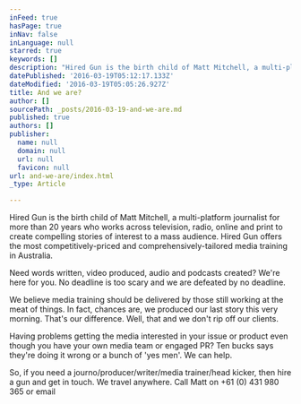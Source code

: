 ```yaml
---
inFeed: true
hasPage: true
inNav: false
inLanguage: null
starred: true
keywords: []
description: "Hired Gun is the birth child of Matt Mitchell, a multi-platform journalist for more than 20 years who works across television, radio, online and print to create compelling stories of interest to a mass audience.\n\nHired Gun offers the most competitively-priced and comprehensively-tailored media training in Australia.\_"
datePublished: '2016-03-19T05:12:17.133Z'
dateModified: '2016-03-19T05:05:26.927Z'
title: And we are?
author: []
sourcePath: _posts/2016-03-19-and-we-are.md
published: true
authors: []
publisher:
  name: null
  domain: null
  url: null
  favicon: null
url: and-we-are/index.html
_type: Article

---
```

Hired Gun is the birth child of Matt Mitchell, a multi-platform journalist for more than 20 years who works across television, radio, online and print to create compelling stories of interest to a mass audience.
Hired Gun offers the most competitively-priced and comprehensively-tailored media training in Australia. 

Need words written, video produced, audio and podcasts created? We're here for you. No deadline is too scary and we are defeated by no deadline.

We believe media training should be delivered by those still working at the meat of things. In fact, chances are, we produced our last story this very morning. That's our difference. Well, that and we don't rip off our clients.

Having problems getting the media interested in your issue or product even though you have your own media team or engaged PR? Ten bucks says they're doing it wrong or a bunch of 'yes men'. We can help. 

So, if you need a journo/producer/writer/media trainer/head kicker, then hire a gun and get in touch. We travel anywhere.
Call Matt on +61 (0) 431 980 365 or email